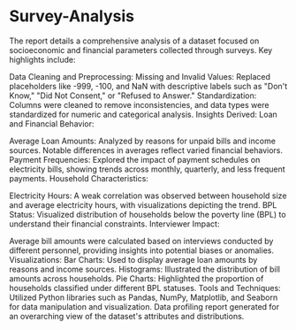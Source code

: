 # Survey-Analysis
The report details a comprehensive analysis of a dataset focused on socioeconomic and financial parameters collected through surveys. Key highlights include:

Data Cleaning and Preprocessing:
Missing and Invalid Values: Replaced placeholders like -999, -100, and NaN with descriptive labels such as "Don't Know," "Did Not Consent," or "Refused to Answer."
Standardization: Columns were cleaned to remove inconsistencies, and data types were standardized for numeric and categorical analysis.
Insights Derived:
Loan and Financial Behavior:

Average Loan Amounts: Analyzed by reasons for unpaid bills and income sources. Notable differences in averages reflect varied financial behaviors.
Payment Frequencies: Explored the impact of payment schedules on electricity bills, showing trends across monthly, quarterly, and less frequent payments.
Household Characteristics:

Electricity Hours: A weak correlation was observed between household size and average electricity hours, with visualizations depicting the trend.
BPL Status: Visualized distribution of households below the poverty line (BPL) to understand their financial constraints.
Interviewer Impact:

Average bill amounts were calculated based on interviews conducted by different personnel, providing insights into potential biases or anomalies.
Visualizations:
Bar Charts: Used to display average loan amounts by reasons and income sources.
Histograms: Illustrated the distribution of bill amounts across households.
Pie Charts: Highlighted the proportion of households classified under different BPL statuses.
Tools and Techniques:
Utilized Python libraries such as Pandas, NumPy, Matplotlib, and Seaborn for data manipulation and visualization.
Data profiling report generated for an overarching view of the dataset's attributes and distributions.
